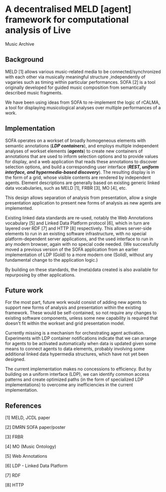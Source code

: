 # A decentralised MELD [agent] framework for computational analysis of Live 
Music Archive

## Background

MELD [1] allows various music-related media to be connected/synchronized with each other via musically meaningful structure ,independently of vagaries such as timing within particular performances.  SOFA [2] is a tool originally developed for guided music composition from semantically described music fragments.

We have been using ideas from SOFA to re-implement the logic of rCALMA, a tool for displaying musicological analyses over multiple performances of a work.


## Implementation

SOFA operates on a workset of broadly homogeneous elements with semantic annotations (***LDP containers***), and employs multiple independent analyses of workset elements (***agents***) to create new containers of annotations that are used to inform selection options and to provide values for display, and a web application that reads these annotations to discover selection options, and build a corresponding user interface (***REST, uniform interface, and hypermedia-based discovery***).  The resulting display is in the form of a grid, whose visible contents are rendered by independent agents.  Element descriptions are generally based on existing generic linked data vocabularies, such as MELD [1], FRBR [3], MO [4], etc.

This design allows separation of analysis from presentation, allow a single presentation application to present new forms of analysis as new agents are implemented.

Existing linked data standards are re-used, notably the Web Annotations vocabulary [5] and Linked Data Platform protocol [6], which in turn are layered over RDF [7] and HTTP [8] respectively.  This allows server-side elements to run in an existing software infrastructure, with no special platform-dependent server applications, and the used interface to run in any modern browser, again with no special code needed.  (We successfully moved a previous version of the SOFA application from an earlier implementation of LDP (Gold) to a more modern one (Solid), without any fundamental change to the application logic.)

By building on these standards, the (meta)data created is also available for repurposing by other applications.


## Future work

For the most part, future work would consist of adding new agents to support new forms of analysis and presentation within the existing framework.  These would be self-contained, so not require any changes to existing software components, unless some new capability is required that doesn't fit within the workset and grid presentation model.

Currently missing is a mechanism for orchestrating agent activation.  Experiments with LDP container notifications indicate that we can arrange for agents to be activated automatically when data is updated given some means to connect agents to data elements, probably involving some additional linked data hypermedia structures, which have not yet been designed.

The current implementation makes no concessions to efficiency.  But by building on a uniform interface (LDP), we can identify common access patterns and create optimized paths (in the form of specialized LDP implementations) to overcome any inefficiencies in the current implementation.


## References

[1] MELD, JCDL paper

[2] DMRN SOFA paper/poster

[3] FRBR

[4] MO (Music Ontology)

[5] Web Annotations

[6] LDP - Linked Data Platform

[7] RDF

[8] HTTP




<!--
# 20191108-meld-calma-sofa-features - raw notes

(background...)

1. MELD allows various media to be connected/synchronized with each other via musically meaningful structure.  The connection is thus not dependent on vagaries such as timing within a particular performance.
 
@@see MELD papers; especially the JCDL layered library paper

2. SOFA is being (re-)conceived as a generalized data analysis and presentation platform for interactive construction of data presentations.

@@elucidate aspects of SOFA remixer and MELD/CALMA that are similar:
@@ref DMRN submission last year

(a) applications select data from some workset of broadly homogeneous elements, and create grid presentation based on selected data (fragments, recordings)
(b) read workset annotation metadata to discover selection options, and create UI accordingly.
(c) use of multiple independent analyses of data elements to inform selection options and to provide values for display
(d) re-use of existing, more-or-less generic, vocabularies across different applications (MELD, sonic annotator, ...)

Realization:
(a) LDP containers (ala MELD)
(b) REST, hypermedia-based discovery
(c) agents
(d) MELD, ++

...

(current focus...)

2. Separation of analysis from presentation;  allow a single presentation application to present new forms of analysis as they become available.
 
@@something about hypermedia and REST architecture

3. Builds on existing standards, notably Web Annotations (vocabulary) and Linked Data Platform (protocol), which in turn are layers on RDF and HTTP respectively.  This allows server-side elements to run in existing infrastructure (no special platform-dependent server applications needed), and client presentation code to run in any any modern browser (again, no special platform-dependent code needed).

We successfully moved a previous version of the SOFA application from an earlier implementation of LDP (Gold) to a more modern one (Solid), without any fundamental change to the application logic.

...

(future possibilities...)

4. By building on linked data standards, the (meta)data used by SOFA can be accessed and remixed by different applications for different purposes.

5. Distributed application; analyses can be performed on host systems with appropriate source material access and compute power, while the presentation aspects can be run on any desktop/laptop.
 
@@This potentially can avoid some constraints of access to copyright material

6. Use of existing platform software (SoLiD).

@@something about re-decentralize the web, breaking out of walled gardens


7. Performance optimization: the use of raw LDP by the client software means that some operations result in necessary amounts of network traffic.  One of the future directions for this work will be to identify LDP access patterns that are common across MELD applications, or that are simply inefficient, and implement new API layers over LDP that can be hosted closer to the data to avoid some of the network transfer inefficiencies.  In some cases, optimizations might even be built into an LDP hosting platform, e.g. to take advantage of indexing that isn't normally accessible directly via LDP, while still retaining the possibility of running the application over LDP.  These might, in turn, lead to possible LDP enhancements that could be recommended for incorporated into LDP and/or SoLiD implementations.


....


DMRN submission: 1 page A4 using template - really short - 

https://www.qmul.ac.uk/dmrn/dmrn-14/
https://www.qmul.ac.uk/dmrn/media/dmrn/1page-dmrn14-template.docx

Focus on what has happened, not would could be done.

Suggest GK draft V1, ask for minor revisions
Aim for ~600 words.

...

background/concept

what happened

future work

KP, JPNP, DDeR, TW, GK

JPNP, TW to make poster?
Schedule time to do poster, including script for demo
-->

